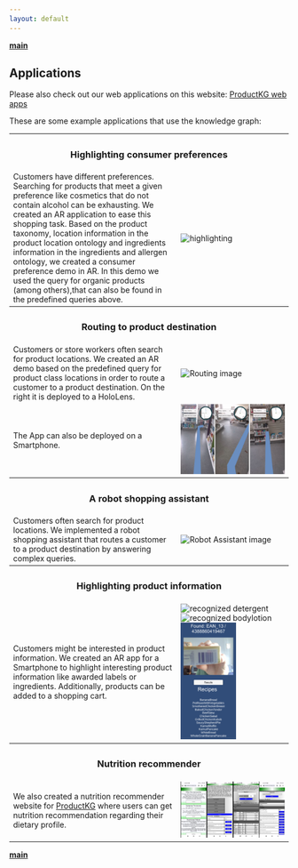 ```yaml
---
layout: default
---
```

<b>[main](./)</b>

## Applications

Please also check out our web applications on this website: <a href="http://productkg.informatik.uni-bremen.de/">ProductKG web apps</a>

These are some example applications that use the knowledge graph:

<table style="table-layout: fixed;width:100%;">
  <tr>
    <th colspan="2"><h3>Highlighting consumer preferences</h3></th>
  </tr>
  <tr>
    <td style="width:50%;">
Customers have different preferences. Searching for products that meet a given preference like cosmetics that do not contain alcohol can be exhausting. We created an AR application to ease this shopping task.
Based on the product taxonomy, location information in the product location ontology and ingredients information in the ingredients and allergen ontology, we created a consumer preference demo in AR.
      In this demo we used the query for organic products (among others),that can also be found in the predefined queries above.
</td>
  <td style="width:50%;">
<img src="UseCaseImg/HoloPreference.jpg" alt="highlighting"/>
  </td>
  </tr>
  <tr>
    <th colspan="2"><h3>Routing to product destination</h3></th>
  </tr>
  <tr>
    <td style="width:60%;">
Customers or store workers often search for product locations. We created an AR demo based on the predefined query for product class locations in order to route a customer to a product destination. On the right it is deployed to a HoloLens.
    </td>
    <td style="width:40%;">
<img src="UseCaseImg/Routing.png" width="100" alt="Routing image"/>
    </td>
  </tr>
  <tr>
    <td style="width:20%;">
The App can also be deployed on a Smartphone.
    </td>
    <td style="width:80%;">
<img src="UseCaseImg/HandyRoute_small.jpg" width="200" alt="Routing image"/>
    </td>
  </tr>
   <tr>
    <th colspan="2"><h3>A robot shopping assistant</h3></th>
  </tr>
  <tr>
    <td style="width:40%;">
Customers often search for product locations. We implemented a robot shopping assistant that routes a customer to a product destination by answering complex queries.
    </td>
    <td style="width:60%;">
<img src="UseCaseImg/PepperDemo.png" alt="Robot Assistant image"/>
    </td>
  </tr>
  <tr>
    <th colspan="2"><h3>Highlighting product information</h3></th>
  </tr>
  <tr>
    <td style="width:20%;">
Customers might be interested in product information. We created an AR app for a Smartphone to highlight interesting product information like awarded labels or ingredients. Additionally, products can be added to a shopping cart.
    </td>
    <td style="width:80%;">
<img src="UseCaseImg/DenkMitRecogsm.jpg" width="80" alt="recognized detergent"/>
      <img src="UseCaseImg/BaleaBodyFotRecogsm.jpg" width="80" alt="recognized bodylotion"/>
      <img src="UseCaseImg/recipeall_sm.png" width="100" alt="recipe app"/>
    </td>
  </tr>
     <tr>
    <th colspan="2"><h3>Nutrition recommender</h3></th>
  </tr>
  <tr>
    <td style="width:40%;">
We also created a nutrition recommender website for <a href="http://productkg.informatik.uni-bremen.de/">ProductKG</a> where users can get nutrition recommendation regarding their dietary profile.
    </td>
    <td style="width:60%;">
<img src="UseCaseImg/NutrOnSmall2.jpg" alt="Nutrition Recommender"/>
    </td>
  </tr>
  </table>


<b>[main](./)</b>
